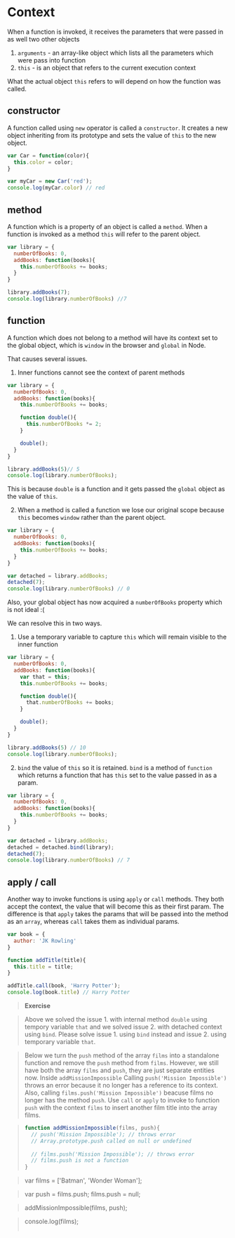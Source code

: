 # Context
When a function is invoked, it receives the parameters that were passed in as well two other objects

1. `arguments` - an array-like object which lists all the parameters which were pass into function
2. `this` - is an object that refers to the current execution context

What the actual object `this` refers to will depend on how the function was called.

## constructor
A function called using `new` operator is called a `constructor`. It creates a new object inheriting from
its prototype and sets the value of `this` to the new object.

  ```js
  var Car = function(color){
    this.color = color;
  }

  var myCar = new Car('red');
  console.log(myCar.color) // red
  ```

## method
A function which is a property of an object is called a `method`. When a function is invoked as a method `this` will refer to the parent object.

  ```js
  var library = {
    numberOfBooks: 0,
    addBooks: function(books){
      this.numberOfBooks += books;
    }
  }

  library.addBooks(7);
  console.log(library.numberOfBooks) //7
  ```

## function
A function which does not belong to a method will have its context set to the global object, which is `window` in the browser and `global` in Node.

That causes several issues.

1. Inner functions cannot see the context of parent methods

  ```js
  var library = {
    numberOfBooks: 0,
    addBooks: function(books){
      this.numberOfBooks += books;

      function double(){
        this.numberOfBooks *= 2;
      }

      double();
    }
  }

  library.addBooks(5)// 5
  console.log(library.numberOfBooks);
  ```

This is because `double` is a function and it gets passed the `global` object as the value of `this`.

2. When a method is called a function we lose our original scope because `this` becomes `window` rather than the parent object.

  ```js
  var library = {
    numberOfBooks: 0,
    addBooks: function(books){
      this.numberOfBooks += books;
    }
  }

  var detached = library.addBooks;
  detached(7);
  console.log(library.numberOfBooks) // 0
  ```

Also, your global object has now acquired a `numberOfBooks` property which is not ideal :(

We can resolve this in two ways.

1. Use a temporary variable to capture `this` which will remain visible to the inner function

  ```js
  var library = {
    numberOfBooks: 0,
    addBooks: function(books){
      var that = this;
      this.numberOfBooks += books;

      function double(){
        that.numberOfBooks += books;
      }

      double();
    }
  }

  library.addBooks(5) // 10
  console.log(library.numberOfBooks);
  ```

2. `bind` the value of `this` so it is retained. `bind` is a method of `function` which returns a function that has `this` set to the value passed in as a param.

  ```js
  var library = {
    numberOfBooks: 0,
    addBooks: function(books){
      this.numberOfBooks += books;
    }
  }

  var detached = library.addBooks;
  detached = detached.bind(library);
  detached(7);
  console.log(library.numberOfBooks) // 7
  ```

## apply / call
Another way to invoke functions is using `apply` or `call` methods. They both accept the context, the value that will become this as their first param. The difference is that `apply` takes the params that will be passed into the method as an `array`, whereas `call` takes them as individual params.

  ```js
  var book = {
    author: 'JK Rowling'
  }

  function addTitle(title){
    this.title = title;
  }

  addTitle.call(book, 'Harry Potter');
  console.log(book.title) // Harry Potter
  ```

> **Exercise**

> Above we solved the issue 1. with internal method `double` using tempory variable `that` and we solved issue 2. with detached context using `bind`. Please solve issue 1. using `bind` instead and issue 2. using temporary variable `that`.

> Below we turn the `push` method of the array `films` into a standalone function and remove the `push` method from `films`. However, we still have both the array `films` and `push`, they are just separate entities now. Inside `addMissionImpossible` Calling `push('Mission Impossible')` throws an error because it no longer has a reference to its context. Also, calling `films.push('Mission Impossible')` beacuse films no longer has the method `push`. Use `call` or `apply` to invoke to function `push` with the context `films` to insert another film title into the array films.

> ```js
> function addMissionImpossible(films, push){
>   // push('Mission Impossible'); // throws error
>   // Array.prototype.push called on null or undefined
>   
>   // films.push('Mission Impossible'); // throws error
>   // films.push is not a function
> }

> var films = ['Batman', 'Wonder Woman'];

> var push = films.push;
> films.push = null;

> addMissionImpossible(films, push);

> console.log(films);
> ```
